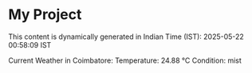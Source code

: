 # My Project

This content is dynamically generated in Indian Time (IST): 2025-05-22 00:58:09 IST


Current Weather in Coimbatore:
Temperature: 24.88 °C
Condition: mist
